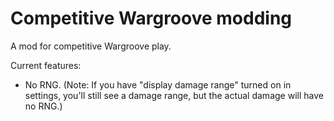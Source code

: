 # Competitive Wargroove modding
A mod for competitive Wargroove play. 

Current features: 
- No RNG. (Note: If you have "display damage range" turned on in settings, you'll still see a damage range, but the actual damage will have no RNG.)